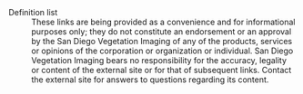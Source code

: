 <dl>
  <dt>Definition list</dt>
  <dd>These links are being provided as a convenience and for informational purposes only; they do not constitute an endorsement or an approval by the San Diego Vegetation Imaging of any of the products, services or opinions of the corporation or organization or individual. San Diego Vegetation Imaging bears no responsibility for the accuracy, legality or content of the external site or for that of subsequent links. Contact the external site for answers to questions regarding its content.
</dd>
</dl>

